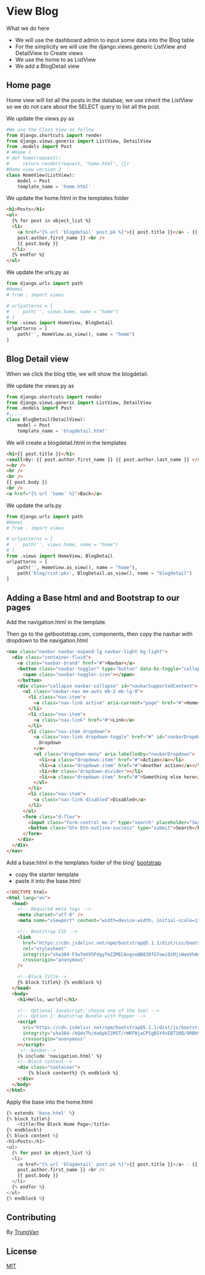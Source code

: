 # View Blog
What we do here
- We will use the dashboard admin to input some data into the Blog table
- For the simplicity we will use the django.views.generic ListView and DetailView to Create views
- We use the home to as ListView
- We add a BlogDetail view

## Home page
Home view will list all the posts in the databae, we use inherit the ListView so we do not care about the SELECT query to list all the post.

We update the views.py as
```python
#We use the Class View as follow
from django.shortcuts import render
from django.views.generic import ListView, DetailView
from .models import Post
# #Home 1
# def home(request):
#     return render(request, 'home.html', {})
#Home view version 2
class HomeView(ListView):
    model = Post
    template_name = 'home.html'
```
We update the home.html in the templates folder
```html
<h1>Posts</h1>
<ul>
  {% for post in object_list %}
  <li>
    <a href="{% url 'blogdetail' post.pk %}">{{ post.title }}</a> - {{
    post.author.first_name }} <br />
    {{ post.body }}
  </li>
  {% endfor %}
</ul>
```
We update the urls.py as
```python
from django.urls import path
#Home1
# from . import views

# urlpatterns = [
#     path('', views.home, name = "home")
# ]
from .views import HomeView, BlogDetail
urlpatterns = [
    path('', HomeView.as_view(), name = "home")
]
```
## Blog Detail view
When we click the blog title, we will show the blogdetail.

We update the views.py as
```python
from django.shortcuts import render
from django.views.generic import ListView, DetailView
from .models import Post
#.....
class BlogDetail(DetailView):
    model = Post
    template_name = 'blogdetail.html'
```
We will create a blogdetail.html in the templates
```html
<h1>{{ post.title }}</h1>
<small>By: {{ post.author.first_name }} {{ post.author.last_name }} </small
><br />
<hr />
<br />
{{ post.body }}
<br />
<a href="{% url 'home' %}">Back</a>
```
We update the urls.py
```python
from django.urls import path
#Home1
# from . import views

# urlpatterns = [
#     path('', views.home, name = "home")
# ]
from .views import HomeView, BlogDetail
urlpatterns = [
    path('', HomeView.as_view(), name = "home"),
    path('blog/<int:pk>', BlogDetail.as_view(), name = "blogdetail")
]

```
## Adding a Base html and and Bootstrap to our pages
Add the navigation.html in the template.

Then go to the getbootstrap.com, components, then copy the navbar with dropdown to the navigation.html
```html
<nav class="navbar navbar-expand-lg navbar-light bg-light">
  <div class="container-fluid">
    <a class="navbar-brand" href="#">Navbar</a>
    <button class="navbar-toggler" type="button" data-bs-toggle="collapse" data-bs-target="#navbarSupportedContent" aria-controls="navbarSupportedContent" aria-expanded="false" aria-label="Toggle navigation">
      <span class="navbar-toggler-icon"></span>
    </button>
    <div class="collapse navbar-collapse" id="navbarSupportedContent">
      <ul class="navbar-nav me-auto mb-2 mb-lg-0">
        <li class="nav-item">
          <a class="nav-link active" aria-current="page" href="#">Home</a>
        </li>
        <li class="nav-item">
          <a class="nav-link" href="#">Link</a>
        </li>
        <li class="nav-item dropdown">
          <a class="nav-link dropdown-toggle" href="#" id="navbarDropdown" role="button" data-bs-toggle="dropdown" aria-expanded="false">
            Dropdown
          </a>
          <ul class="dropdown-menu" aria-labelledby="navbarDropdown">
            <li><a class="dropdown-item" href="#">Action</a></li>
            <li><a class="dropdown-item" href="#">Another action</a></li>
            <li><hr class="dropdown-divider"></li>
            <li><a class="dropdown-item" href="#">Something else here</a></li>
          </ul>
        </li>
        <li class="nav-item">
          <a class="nav-link disabled">Disabled</a>
        </li>
      </ul>
      <form class="d-flex">
        <input class="form-control me-2" type="search" placeholder="Search" aria-label="Search">
        <button class="btn btn-outline-success" type="submit">Search</button>
      </form>
    </div>
  </div>
</nav>
```
Add a base.html in the templates folder of the blog'
[bootstrap](https://getbootstrap.com/docs/5.1/getting-started/introduction/)
- copy the starter template
- paste it into the base.html
```html
<!DOCTYPE html>
<html lang="en">
  <head>
    <!-- Required meta tags -->
    <meta charset="utf-8" />
    <meta name="viewport" content="width=device-width, initial-scale=1" />

    <!-- Bootstrap CSS -->
    <link
      href="https://cdn.jsdelivr.net/npm/bootstrap@5.1.1/dist/css/bootstrap.min.css"
      rel="stylesheet"
      integrity="sha384-F3w7mX95PdgyTmZZMECAngseQB83DfGTowi0iMjiWaeVhAn4FJkqJByhZMI3AhiU"
      crossorigin="anonymous"
    />

    <!--Block Title-->
    {% block title%} {% endblock %}
  </head>
  <body>
    <h1>Hello, world!</h1>

    <!-- Optional JavaScript; choose one of the two! -->
    <!-- Option 1: Bootstrap Bundle with Popper -->
    <script
      src="https://cdn.jsdelivr.net/npm/bootstrap@5.1.1/dist/js/bootstrap.bundle.min.js"
      integrity="sha384-/bQdsTh/da6pkI1MST/rWKFNjaCP5gBSY4sEBT38Q/9RBh9AH40zEOg7Hlq2THRZ"
      crossorigin="anonymous"
    ></script>
     <!--Navbar-->
    {% include 'navigation.html' %}
    <!--Block content-->
    <div class="container">
        {% block content%} {% endblock %}
    </div>
  </body>
</html>

```
Apply the base into the home.html
```python
{% extends 'base.html' %}
{% block title%}
    <title>The Block Home Page</title>
{% endblock%}
{% block content %}
<h1>Posts</h1>
<ul>
  {% for post in object_list %}
  <li>
    <a href="{% url 'blogdetail' post.pk %}">{{ post.title }}</a> - {{
    post.author.first_name }} <br />
    {{ post.body }}
  </li>
  {% endfor %}
</ul>
{% endblock %}
```

## Contributing
By [TrungVan](https://www.facebook.com/trungnemo)
## License
[MIT](https://choosealicense.com/licenses/mit/)

